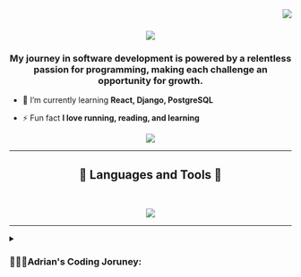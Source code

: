 <img align="right" src="https://visitor-badge.laobi.icu/badge?page_id=Muffy239.Muffy239"/>
<h1 align="center">
    <img src="https://readme-typing-svg.herokuapp.com/?font=Righteous&size=35&center=true&vCenter=true&width=500&height=70&duration=4000&lines=Hi+There!+👋;+I'm+Adrian+Garcia!;" />
</h1>
<h3 align="center">My journey in software development is powered by a relentless passion for programming, making each challenge an opportunity for growth.</h3>

- 🌱 I’m currently learning **React, Django, PostgreSQL**

- ⚡ Fun fact **I love running, reading, and learning**

<p align="center">
  <a href="https://www.linkedin.com/in/adrian0239" target="_blank">
    <img src="https://img.shields.io/badge/LinkedIn-0077B5?style=for-the-badge&logo=linkedin&logoColor=white" target="_blank" />
  </a>
</p>

<hr/>

<h2 align="center">🧰 Languages and Tools 🧰 </h2>
<br/>
<p align="center">
	<a href="">
		<img src="https://skillicons.dev/icons?i=git,js,nodejs,html,css,py,cpp,django,aws,vscode,discord,figma,git,postgres,react,java&perline=9" />
	</a>
</p>


<hr/>

<details>
	<summary><h3>👨🏽‍💻Adrian's Coding Joruney:</h3></summary>
My journey in programming began with a simple Scratch script during a high school class, sparking a deep-seated passion that grew with each project in HTML and CSS. Overcoming countless challenges fueled my determination, leading me from classroom projects to an unconventional path through military service. Post-service, I embraced the opportunity at a programming bootcamp, diving into full-stack development at CodePlatoon, where each day brings new learning. Eager to apply my accumulated knowledge in a professional setting, I am ready to contribute to impactful and innovative software solutions.
</details>
